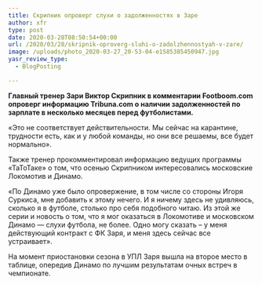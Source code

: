 ```yaml
---
title: Скрипник опроверг слухи о задолженностях в Заре
author: xfr
type: post
date: 2020-03-28T08:50:54+00:00
url: /2020/03/28/skripnik-oproverg-sluhi-o-zadolzhennostyah-v-zare/
image: /uploads/photo_2020-03-27_20-53-04-e1585385450947.jpg
yasr_review_type:
  - BlogPosting

---
```

**Главный тренер Зари Виктор Скрипник в комментарии Footboom.com опроверг информацию Tribuna.com о наличии задолженностей по зарплате в несколько месяцев перед футболистами.**

«Это не соответствует действительности. Мы сейчас на карантине, трудности есть, как и у любой команды, но они все решаемы, все будет нормально».

Также тренер прокомментировал информацию ведущих программы «ТаТоТаке» о том, что осенью Скрипником интересовались московские Локомотив и Динамо.

«По Динамо уже было опровержение, в том числе со стороны Игоря Суркиса, мне добавить к этому нечего. И я ничему здесь не удивляюсь, сколько я в футболе, столько про себя подобного читаю. Из этой же серии и новость о том, что я мог оказаться в Локомотиве и московском Динамо &#8212; слухи футбола, не более. Одно могу сказать – у меня действующий контракт с ФК Заря, и меня здесь сейчас все устраивает».

На момент приостановки сезона в УПЛ Заря вышла на второе место в таблице, опередив Динамо по лучшим результатам очных встреч в чемпионате.